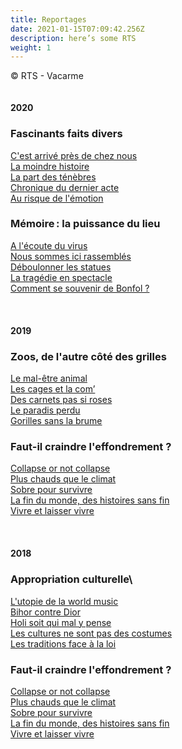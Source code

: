 ```yaml
---
title: Reportages
date: 2021-01-15T07:09:42.256Z
description: here’s some RTS
weight: 1
---
```

© RTS - Vacarme\
\
\
**2020**

### Fascinants faits divers

[C'est arrivé près de chez nous](https://www.rts.ch/play/radio/vacarme/audio/faits-divers-15-cest-arrive-pres-de-chez-nous?id=11841282)\
[La moindre histoire](https://www.rts.ch/play/radio/vacarme/audio/faits-divers-25-la-moindre-histoire?id=11844682)\
[La part des ténèbres](https://www.rts.ch/play/radio/vacarme/audio/faits-divers-35-la-part-des-tenebres?id=11847254)\
[Chronique du dernier acte](https://www.rts.ch/play/radio/vacarme/audio/faits-divers-45-chronique-du-dernier-acte?id=11849725)\
[Au risque de l'émotion](https://www.rts.ch/play/radio/vacarme/audio/faits-divers-55-au-risque-de-lemotion?id=11812630)

### Mémoire : la puissance du lieu

[A l'écoute du virus](https://www.rts.ch/play/radio/vacarme/audio/lieux-de-memoire-15-a-lecoute-du-virus?id=11601356)\
[Nous sommes ici rassemblés](https://www.rts.ch/play/radio/vacarme/audio/lieux-de-memoire-25-nous-sommes-ici-rassembles?id=11604981)\
[Déboulonner les statues](https://www.rts.ch/play/radio/vacarme/audio/lieux-de-memoire-35-deboulonner-les-statues?id=11607945)\
[La tragédie en spectacle](https://www.rts.ch/play/radio/vacarme/audio/lieux-de-memoire-45-la-tragedie-en-spectacle?id=11610164)\
[Comment se souvenir de Bonfol ?](https://www.rts.ch/play/radio/vacarme/audio/lieux-de-memoire-55-comment-se-souvenir-de-bonfol?id=11612904)\
\
\
\
**2019**

### Zoos, de l'autre côté des grilles

[Le mal-être animal](https://www.rts.ch/play/radio/vacarme/audio/zoos-15-le-mal-etre-animal?id=10963958)\
[Les cages et la com’](https://www.rts.ch/play/radio/vacarme/audio/zoos-25-les-cages-et-la-com?id=10966946)\
[Des carnets pas si roses](https://www.rts.ch/play/radio/vacarme/audio/zoos-35-des-carnets-pas-si-roses?id=10968736)\
[Le paradis perdu](https://www.rts.ch/play/radio/vacarme/audio/zoos-45-le-paradis-perdu?id=10969773)\
[Gorilles sans la brume](https://www.rts.ch/play/radio/vacarme/audio/zoos-55-gorille-sans-la-brume?id=10971503)

### Faut-il craindre l'effondrement ?

[Collapse or not collapse](https://www.rts.ch/play/radio/vacarme/audio/effondrement-15-collapse-or-not-collapse?id=10729172)\
[Plus chauds que le climat](https://www.rts.ch/play/radio/vacarme/audio/effondrement-25-plus-chaud-que-le-climat?id=10732917)\
[Sobre pour survivre](https://www.rts.ch/play/radio/vacarme/audio/effondrement-35-sobre-pour-survivre?id=10735087)\
[La fin du monde, des histoires sans fin](https://www.rts.ch/play/radio/vacarme/audio/effondrement-45-la-fin-du-monde-des-histoires-sans-fin?id=10738533)\
[Vivre et laisser vivre](https://www.rts.ch/play/radio/vacarme/audio/effondrement-55-vivre-et-laisser-vivre?id=10740862)\
\
\
\
**2018**

### Appropriation culturelle\
[L'utopie de la world music](https://www.rts.ch/play/radio/vacarme/audio/appropriation-culturelle-15-lutopie-de-la-world-music?id=9865055)\
[Bihor contre Dior](https://www.rts.ch/play/radio/vacarme/audio/appropriation-culturelle-25-bihor-contre-dior?id=9869024)\
[Holi soit qui mal y pense](https://www.rts.ch/play/radio/vacarme/audio/appropriation-culturelle-35-holi-soit-qui-mal-y-pense?id=10539232)\
[Les cultures ne sont pas des costumes](https://www.rts.ch/play/radio/vacarme/audio/appropriation-culturelle-45-les-cultures-ne-sont-pas-des-costumes?id=9874386)\
[Les traditions face à la loi](https://www.rts.ch/play/radio/vacarme/audio/appropriation-culturelle-55-les-traditions-face-a-la-loi?id=9876922&station=a9e7621504c6959e35c3ecbe7f6bed0446cdf8da)

### Faut-il craindre l'effondrement ?

[Collapse or not collapse](https://www.rts.ch/play/radio/vacarme/audio/effondrement-15-collapse-or-not-collapse?id=10729172)\
[Plus chauds que le climat](https://www.rts.ch/play/radio/vacarme/audio/effondrement-25-plus-chaud-que-le-climat?id=10732917)\
[Sobre pour survivre](https://www.rts.ch/play/radio/vacarme/audio/effondrement-35-sobre-pour-survivre?id=10735087)\
[La fin du monde, des histoires sans fin](https://www.rts.ch/play/radio/vacarme/audio/effondrement-45-la-fin-du-monde-des-histoires-sans-fin?id=10738533)\
[Vivre et laisser vivre](https://www.rts.ch/play/radio/vacarme/audio/effondrement-55-vivre-et-laisser-vivre?id=10740862)